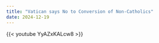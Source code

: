 ```yaml
---
title: "Vatican says No to Conversion of Non-Catholics"
date: 2024-12-19
---
```


{{< youtube YyAZxKALcw8 >}}
